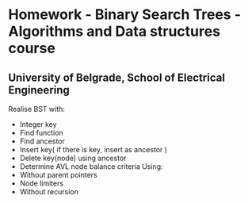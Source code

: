 # Homework - Binary Search Trees - Algorithms and Data structures course 
## University of Belgrade, School of Electrical Engineering
Realise BST with:
- Integer key
- Find function
- Find ancestor
- Insert key( if there is key, insert as ancestor )
- Delete key(node) using ancestor
- Determine AVL node balance criteria
Using:
- Without parent pointers
- Node limiters
- Without recursion

